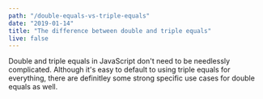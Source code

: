```yaml
---
path: "/double-equals-vs-triple-equals"
date: "2019-01-14"
title: "The difference between double and triple equals"
live: false
---
```


Double and triple equals in JavaScript don't need to be needlessly complicated. Although it's easy to default to using triple equals for everything, there are definitley some strong specific use cases for double equals as well.
